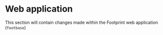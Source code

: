 # Web application

This section will contain changes made within the Footprint web application (`footbase`)
